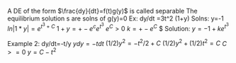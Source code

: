 A DE of the form $\frac{dy}{dt}=f(t)g(y)$ is called separable
The equilibrium solution s are solns of g(y)=0
Ex: dy/dt =3t^2 (1+y)
Solns: y=-1
$ln|1*y| =e^{t^3+C}$
$1+y=+- e^ce^{t^3}$
$e^C > 0$
$k=+-e^C$
$
Solution: $y=-1+ke^{t^3}$ 

Example 2:
dy/dt=-t/y
$ydy=-tdt$
$(1/2)y^2=-t^2/2+C$
$(1/2)y^2+(1/2)t^2=C$
$C>=0$
$y=C-t^2$

